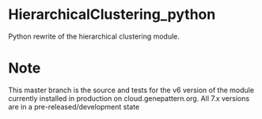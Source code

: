 # HierarchicalClustering_python
Python rewrite of the hierarchical clustering module.

# Note 
This master branch is the source and tests for the v6 version of the module currently installed in production on cloud.genepattern.org. 
All 7.x versions are in a pre-released/development state
